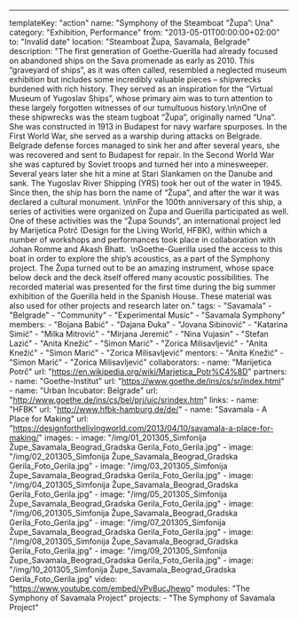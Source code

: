 ---
  templateKey: "action"
  name: "Symphony of the Steamboat “Župa”: Una"
  category: "Exhibition, Performance"
  from: "2013-05-01T00:00:00+02:00"
  to: "Invalid date"
  location: "Steamboat Župa, Savamala, Belgrade"
  description: "The first generation of Goethe-Guerilla had already focused on abandoned ships on the Sava promenade as early as 2010. This “graveyard of ships”, as it was often called, resembled a neglected museum exhibition but includes some incredibly valuable pieces – shipwrecks burdened with rich history. They served as an inspiration for the “Virtual Museum of Yugoslav Ships”, whose primary aim was to turn attention to these largely forgotten witnesses of our tumultuous history.\n\nOne of these shipwrecks was the steam tugboat “Župa”, originally named “Una”. She was constructed in 1913 in Budapest for navy warfare spurposes. In the First World War, she served as a warship during attacks on Belgrade. Belgrade defense forces managed to sink her and after several years, she was recovered and sent to Budapest for repair. In the Second World War she was captured by Soviet troops and turned her into a minesweeper. Several years later she hit a mine at Stari Slankamen on the Danube and sank. The Yugoslav River Shipping (YRS) took her out of the water in 1945. Since then, the ship has born the name of “Župa”, and after the war it was declared a cultural monument. \n\nFor the 100th anniversary of this ship, a series of activities were organized on Župa and Guerilla participated as well. One of these activities was the “Župa Sounds”, an international project led by Marijetica Potrč (Design for the Living World, HFBK), within which a number of workshops and performances took place in collaboration with Johan Romme and Akash Bhatt.  \nGoethe-Guerilla used the access to this boat in order to explore the ship’s acoustics, as a part of the Symphony project. The Župa turned out to be an amazing instrument, whose space below deck and the deck itself offered many acoustic possibilities. The recorded material was presented for the first time during the big summer exhibition of the Guerilla held in the Spanish House. These material was also used for other projects and research later on."
  tags: 
    - "Savamala"
    - "Belgrade"
    - "Community"
    - "Experimental Music"
    - "Savamala Symphony"
  members: 
    - "Bojana Babić"
    - "Dajana Đuka"
    - "Jovana Sibinović"
    - "Katarina Simić"
    - "Milka Mitrović"
    - "Mirjana Jeremić"
    - "Nina Vujasin"
    - "Stefan Lazić"
    - "Anita Knežić"
    - "Simon Marić"
    - "Zorica Milisavljević"
    - "Anita Knežić"
    - "Simon Marić"
    - "Zorica Milisavljević"
  mentors: 
    - "Anita Knežić"
    - "Simon Marić"
    - "Zorica Milisavljević"
  collaborators: 
    - 
      name: "Marijetica Potrč"
      url: "https://en.wikipedia.org/wiki/Marjetica_Potr%C4%8D"
  partners: 
    - 
      name: "Goethe-Institut"
      url: "https://www.goethe.de/ins/cs/sr/index.html"
    - 
      name: "Urban Incubator: Belgrade"
      url: "http://www.goethe.de/ins/cs/bel/prj/uic/srindex.htm"
  links: 
    - 
      name: "HFBK"
      url: "http://www.hfbk-hamburg.de/de/"
    - 
      name: "Savamala - A Place for Making"
      url: "https://designforthelivingworld.com/2013/04/10/savamala-a-place-for-making/"
  images: 
    - 
      image: "/img/01_201305_Simfonija Župe_Savamala_Beograd_Gradska Gerila_Foto_Gerila.jpg"
    - 
      image: "/img/02_201305_Simfonija Župe_Savamala_Beograd_Gradska Gerila_Foto_Gerila.jpg"
    - 
      image: "/img/03_201305_Simfonija Župe_Savamala_Beograd_Gradska Gerila_Foto_Gerila.jpg"
    - 
      image: "/img/04_201305_Simfonija Župe_Savamala_Beograd_Gradska Gerila_Foto_Gerila.jpg"
    - 
      image: "/img/05_201305_Simfonija Župe_Savamala_Beograd_Gradska Gerila_Foto_Gerila.jpg"
    - 
      image: "/img/06_201305_Simfonija Župe_Savamala_Beograd_Gradska Gerila_Foto_Gerila.jpg"
    - 
      image: "/img/07_201305_Simfonija Župe_Savamala_Beograd_Gradska Gerila_Foto_Gerila.jpg"
    - 
      image: "/img/08_201305_Simfonija Župe_Savamala_Beograd_Gradska Gerila_Foto_Gerila.jpg"
    - 
      image: "/img/09_201305_Simfonija Župe_Savamala_Beograd_Gradska Gerila_Foto_Gerila.jpg"
    - 
      image: "/img/10_201305_Simfonija Župe_Savamala_Beograd_Gradska Gerila_Foto_Gerila.jpg"
  video: "https://www.youtube.com/embed/vPv8ucJhewo"
  modules: "The Symphony of Savamala Project"
  projects: 
    - "The Symphony of Savamala Project"
